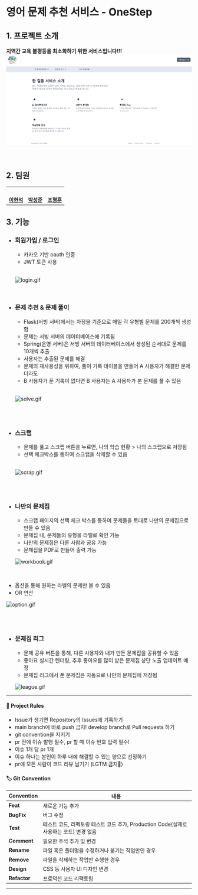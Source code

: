 # 영어 문제 추천 서비스 - OneStep
## 1. 프로젝트 소개

**지역간 교육 불평등을 최소화하기 위한 서비스입니다!!!**
![img_1.png](img_1.png)

<br>

## 2. 팀원

<table>
  <tr>
    <td align="center"><a href="https://github.com/bbbbooo"><img src="https://avatars.githubusercontent.com/bbbbooo" width="150px;" alt="">
    <td align="center"><a href="https://github.com/myrhymetree"><img src="https://avatars.githubusercontent.com/myrhymetree" width="150px;" alt="">
    <td align="center"><a href="https://github.com/pyunghun"><img src="https://avatars.githubusercontent.com/pyunghun" width="150px;" alt="">
    </td>
  </tr>
  <tr>
    <td align="center"><a href="https://github.com/bbbbooo"><b>이현석</b></td>
    <td align="center"><a href="https://github.com/myrhymetree"><b>박성준</b></td>
    <td align="center"><a href="https://github.com/pyunghun"><b>조평훈</b></td>
  </tr>

</table>


## 3. 기능
- ### 회원가입 / 로그인
  - 카카오 기반 oauth 인증
  - JWT 토큰 사용
  
  <br/>
  
  ![login.gif](..%2F..%2FUsers%2Fuser%2FDesktop%2F%EB%B0%9C%ED%91%9C%2F%EB%B0%9C%ED%91%9C%EC%9A%A9%20%EC%9B%80%EC%A7%A4%2Flogin.gif)

<br/>

- ### 문제 추천 & 문제 풀이
  - Flask(서빙 서버)에서는 자정을 기준으로 매일 각 유형별 문제를 200개씩 생성함
  - 문제는 서빙 서버의 데이터베이스에 기록됨
  - Spring(운영 서버)은 서빙 서버의 데이터베이스에서 생성된 순서대로 문제를 10개씩 추출
  - 사용자는 추출된 문제를 해결
  - 문제의 재사용성을 위하여, 풀이 기록 테이블을 만들어 A 사용자가 해결한 문제더라도 
  - B 사용자가 푼 기록이 없다면 B 사용자는 A 사용자가 본 문제를 풀 수 있음
  
  <br/>
  
    ![solve.gif](..%2F..%2FUsers%2Fuser%2FDesktop%2F%EB%B0%9C%ED%91%9C%2F%EB%B0%9C%ED%91%9C%EC%9A%A9%20%EC%9B%80%EC%A7%A4%2Fsolve.gif)

  <br/>
  <br/>


- ### 스크랩
  - 문제를 풀고 스크랩 버튼을 누르면, 나의 학습 현황 > 나의 스크랩으로 저장됨
  - 선택 체크박스를 통하여 스크랩을 삭제할 수 있음

  <br/>
  
  ![scrap.gif](..%2F..%2FUsers%2Fuser%2FDesktop%2F%EB%B0%9C%ED%91%9C%2F%EB%B0%9C%ED%91%9C%EC%9A%A9%20%EC%9B%80%EC%A7%A4%2Fscrap.gif)


<br/>
<br/>

- ### 나만의 문제집
  - 스크랩 페이지의 선택 체크 박스를 통하여 문제들을 토대로 나만의 문제집으로 만들 수 있음
  - 문제집 내, 문제들의 유형을 라벨로 확인 가능
  - 나만의 문제집은 다른 사람과 공유 가능
  - 문제집을 PDF로 만들어 출력 가능


  ![workbook.gif](..%2F..%2FUsers%2Fuser%2FDesktop%2F%EB%B0%9C%ED%91%9C%2F%EB%B0%9C%ED%91%9C%EC%9A%A9%20%EC%9B%80%EC%A7%A4%2Fworkbook.gif)

<br/>

  - 옵션을 통해 원하는 라벨의 문제만 볼 수 있음
  - OR 연산

  ![option.gif](..%2F..%2FUsers%2Fuser%2FDesktop%2F%EB%B0%9C%ED%91%9C%2F%EB%B0%9C%ED%91%9C%EC%9A%A9%20%EC%9B%80%EC%A7%A4%2Foption.gif)


<br/>
<br/>

- ### 문제집 리그
  - 문제 공유 버튼을 통해, 다른 사용자와 내가 만든 문제집을 공유할 수 있음
  - 좋아요 실시간 렌더링, 추후 좋아요를 많이 받은 문제집 상단 노출 업데이트 예정
  - 문제집 리그에서 푼 문제집은 자동으로 나만의 문제집에 저장됨
  


  ![league.gif](..%2F..%2FUsers%2Fuser%2FDesktop%2F%EB%B0%9C%ED%91%9C%2F%EB%B0%9C%ED%91%9C%EC%9A%A9%20%EC%9B%80%EC%A7%A4%2Fleague.gif)

-----------------------------------

#### 📝 Project Rules
* Issue가 생기면 Repository의 Issues에 기록하기
* main branch에 바로 push 금지! develop branch로 Pull requests 하기
* git convention을 지키기
* pr 전에 이슈 발행 필수, pr 할 때 이슈 번호 입력 필수!
* 이슈 1개 당 pr 1개
* 이슈 하나는 본인이 하루 내에 해결할 수 있는 양으로 선정하기
* pr에 모든 사람이 코드 리뷰 남기기 (LGTM 금지🙅)

#### 🏷️ Git Convention
| **Convention**  | **내용**                                                         |
|-----------------|----------------------------------------------------------------|
| **Feat**        | 새로운 기능 추가                                                      |
| **BugFix**         | 버그 수정                                                          |
| **Test**        | 테스트 코드, 리펙토링 테스트 코드 추가, Production Code(실제로 사용하는 코드) 변경 없음     |
| **Comment**     | 필요한 주석 추가 및 변경                                                 |
| **Rename**      | 파일 혹은 폴더명을 수정하거나 옮기는 작업만인 경우                                   |
| **Remove**      | 파일을 삭제하는 작업만 수행한 경우                                            |
| **Design**      | CSS 등 사용자 UI 디자인 변경                                            |
| **Refactor** | 프로덕션 코드 리팩토링                                                   |

---------------------------------------------------
